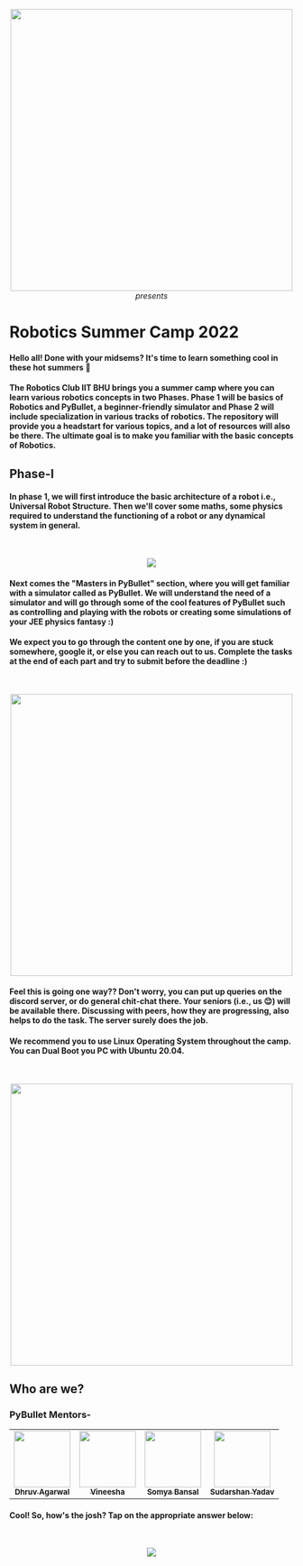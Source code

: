 <p align="center"> 
  <img width=500 src="https://github.com/Robotics-Club-IIT-BHU/Robotics-Camp-2021/raw/main/src/robo.jpeg"><br>
  <i>presents</i>
</p>

# Robotics Summer Camp 2022
#### Hello all! Done with your midsems? It's time to learn something cool in these hot summers 🥵
#### The Robotics Club IIT BHU brings you a summer camp where you can learn various robotics concepts in two Phases. Phase 1 will be basics of Robotics and PyBullet, a beginner-friendly simulator and Phase 2 will include specialization in various tracks of robotics. The repository will provide you a headstart for various topics, and a lot of resources will also be there. The ultimate goal is to make you familiar with the basic concepts of Robotics.

## Phase-I
#### In phase 1, we will first introduce the basic architecture of a robot i.e., Universal Robot Structure. Then we'll cover some maths, some physics required to understand the functioning of a robot or any dynamical system in general.
<br>
<p align="center">
  <img src="https://media3.giphy.com/media/3o6ZtaCd7zsOhGmiyI/200.webp?cid=ecf05e47vfmcx1ujwwkxtxrk06vof21u9vilwe94b8wpmou7&rid=200.webp&ct=g">
</p>

#### Next comes the "Masters in PyBullet" section, where you will get familiar with a simulator called as PyBullet. We will understand the need of a simulator and will go through some of the cool features of PyBullet such as controlling and playing with the robots or creating some simulations of your JEE physics fantasy :)

#### We expect you to go through the content one by one, if you are stuck somewhere, google it, or else you can reach out to us. Complete the tasks at the end of each part and try to submit before the deadline :)
<br>
<p align="center"> 
  <img width=500 src="https://media0.giphy.com/media/oVak1aFYp9MAwIF3Qp/200w.webp?cid=ecf05e47dw6qb2uzmufi0c6cgvmonabtsluzbhbf1qfoi1y1&rid=200w.webp&ct=g">
</p>

#### Feel this is going one way?? Don't worry, you can put up queries on the discord server, or do general chit-chat there. Your seniors (i.e., us 😌) will be available there. Discussing with peers, how they are progressing, also helps to do the task. The server surely does the job.

#### We recommend you to use Linux Operating System throughout the camp. You can Dual Boot you PC with Ubuntu 20.04.
<br>
<p align="center"> 
  <img width=500 src="https://media4.giphy.com/media/Pmv6m86yGQCjkLjmqx/200w.webp?cid=ecf05e477vg6ag0kor6o01v5bm1ezzuxs27qo5i1rawpcv44&rid=200w.webp&ct=g">
</p>

## Who are we?
### PyBullet Mentors-
<center>
 <table>
   
   <td align="center">
     <a href="https://github.com/dhruxy">
     <img src="https://avatars.githubusercontent.com/u/84787793?v=4" width="100px;" alt=""/>
       <br />
       <sub><b>Dhruv Agarwal</b></sub>
     </a>
     <br>
  </td>
   
  <td align="center">
     <a href="https://github.com/Vineesha-01">
     <img src="https://avatars.githubusercontent.com/u/96196931?v=4" width="100px;" alt=""/>
       <br>
       <sub><b>Vineesha</b></sub>
     </a>
     <br>
  </td>
    
  <td align="center">
     <a href="https://github.com/Somya-Bansal159">
     <img src="https://avatars.githubusercontent.com/u/77807055?v=4" width="100px;" alt=""/>
       <br />
       <sub><b>Somya Bansal</b></sub>
     </a>
     <br>
  </td>
   
  <td align="center">
     <a href="https://github.com/Shud67">
     <img src="https://avatars.githubusercontent.com/u/88149158?v=4" width="100px;" alt=""/>
       <br />
       <sub><b>Sudarshan Yadav</b></sub>
     </a>
     <br>
  </td>
   
  
    
 </table>
</center>

#### Cool! So, how's the josh? Tap on the appropriate answer below:
<br>
<p align="center">
  <a href="./When Robot met Theory"><img src="https://static1.srcdn.com/wordpress/wp-content/uploads/2017/02/Big-Hero-6-Baymax.jpg?q=50&fit=crop&w=767&h=450&dpr=1.5">
    </p>
